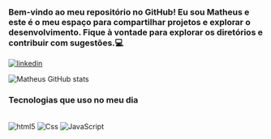 
### Bem-vindo ao meu repositório no GitHub! Eu sou Matheus e este é o meu espaço para compartilhar projetos e explorar o desenvolvimento. Fique à vontade para explorar os diretórios e contribuir com sugestões.💻

[![linkedin](https://img.shields.io/badge/LinkedIn-0077B5?style=for-the-badge&logo=linkedin&logoColor=white)](https://www.linkedin.com/in/matheus-sousa-521aa5231/)

![Matheus GitHub stats](https://github-readme-stats.vercel.app/api?username=PrometheusDeveloper&show_icons=true&theme=tokyonight)

### Tecnologias que uso no meu dia

<div style='display: inline_block'><br/>
<img alling = 'center' alt='html5' src='https://img.shields.io/badge/HTML5-E34F26?style=for-the-badge&logo=html5&logoColor=white'>
<img alling = 'center' alt='Css' src='https://img.shields.io/badge/CSS3-1572B6?style=for-the-badge&logo=css3&logoColor=white'>
<img alling = 'center' alt='JavaScript' src='https://img.shields.io/badge/JavaScript-323330?style=for-the-badge&logo=javascript&logoColor=F7DF1E'>

</div>
